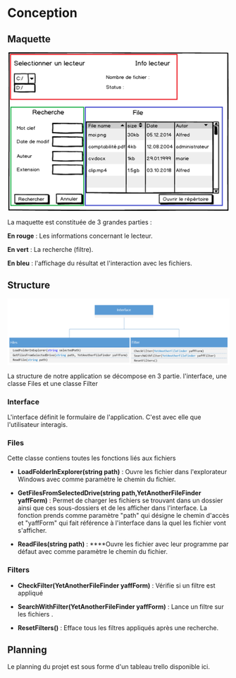 # Conception

## Maquette

![](../.gitbook/assets/maquette.PNG)

La maquette est constituée de 3 grandes parties :  

**En rouge** : Les informations concernant  le lecteur.

**En vert** : La recherche \(filtre\).

**En bleu** : l'affichage du résultat et l'interaction avec les fichiers. 

## Structure

![](../.gitbook/assets/structure2.PNG)

La structure de notre application se décompose en 3 partie. l'interface, une classe Files et une classe Filter

### Interface

L'interface définit le formulaire de l'application. C'est avec elle que l'utilisateur interagis.  

### Files

Cette classe contiens toutes les fonctions liés aux fichiers

* **LoadFolderInExplorer\(string path\)** : Ouvre les fichier dans l'explorateur Windows avec comme paramètre le chemin du fichier.



* **GetFilesFromSelectedDrive\(string path,YetAnotherFileFinder yaffForm\)** : Permet de charger les fichiers se trouvant dans un dossier ainsi que ces sous-dossiers et de les afficher dans l'interface. La fonction prends comme paramètre "path" qui désigne le chemin d'accès et "yaffForm" qui fait référence à l'interface dans la quel les fichier vont s'afficher. 



* **ReadFiles\(string path\)** : ****Ouvre les fichier avec leur programme par défaut avec comme paramètre le chemin du fichier.

### Filters

* **CheckFilter\(YetAnotherFileFinder yaffForm\)** : Vérifie si un filtre est appliqué 



* **SearchWithFilter\(YetAnotherFileFinder yaffForm\)** : Lance un filtre sur les fichiers .



* **ResetFilters\(\)** : Efface tous les filtres appliqués après une recherche.

## Planning

Le planning du projet est sous forme d'un tableau trello disponible ici.

